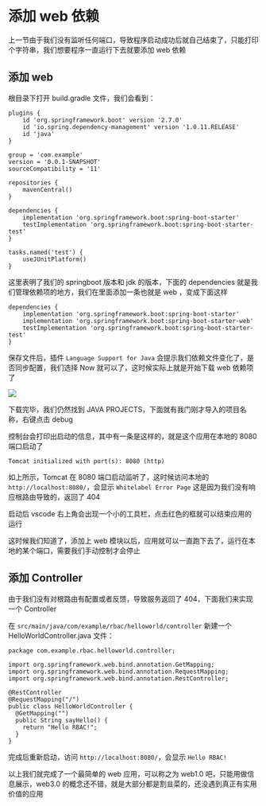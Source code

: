 # 添加 web 依赖

上一节由于我们没有监听任何端口，导致程序启动成功后就自己结束了，只能打印个字符串，我们想要程序一直运行下去就要添加 web 依赖

## 添加 web

根目录下打开 build.gradle 文件，我们会看到：

```
plugins {
	id 'org.springframework.boot' version '2.7.0'
	id 'io.spring.dependency-management' version '1.0.11.RELEASE'
	id 'java'
}

group = 'com.example'
version = '0.0.1-SNAPSHOT'
sourceCompatibility = '11'

repositories {
	mavenCentral()
}

dependencies {
	implementation 'org.springframework.boot:spring-boot-starter'
	testImplementation 'org.springframework.boot:spring-boot-starter-test'
}

tasks.named('test') {
	useJUnitPlatform()
}

```

这里表明了我们的 springboot 版本和 jdk 的版本，下面的 dependencies 就是我们管理依赖项的地方，我们在里面添加一条也就是 web ，变成下面这样

```
dependencies {
	implementation 'org.springframework.boot:spring-boot-starter'
	implementation 'org.springframework.boot:spring-boot-starter-web'
	testImplementation 'org.springframework.boot:spring-boot-starter-test'
}
```

保存文件后，插件 `Language Support for Java` 会提示我们依赖文件变化了，是否同步配置，我们选择 Now 就可以了，这时候实际上就是开始下载 web 依赖项了

![](https://s2.loli.net/2022/05/25/gJcpKTmGFiNB6xo.png)

下载完毕，我们仍然找到 JAVA PROJECTS，下面就有我门刚才导入的项目名称，右键点击 debug

控制台会打印出启动的信息，其中有一条是这样的，就是这个应用在本地的 8080 端口启动了

```
Tomcat initialized with port(s): 8080 (http)
```

如上所示，Tomcat 在 8080 端口启动监听了，这时候访问本地的 `http://localhost:8080/`，会显示 `Whitelabel Error Page` 这是因为我们没有响应根路由导致的，返回了 404

启动后 vscode 右上角会出现一个小的工具栏，点击红色的框就可以结束应用的运行

这时候我们知道了，添加上 web 模块以后，应用就可以一直跑下去了，运行在本地的某个端口，需要我们手动控制才会停止

## 添加 Controller

由于我们没有对根路由有配置或者反馈，导致服务返回了 404，下面我们来实现一个 Controller

在 `src/main/java/com/example/rbac/helloworld/controller` 新建一个 HelloWorldController.java 文件：

```
package com.example.rbac.helloworld.controller;

import org.springframework.web.bind.annotation.GetMapping;
import org.springframework.web.bind.annotation.RequestMapping;
import org.springframework.web.bind.annotation.RestController;

@RestController
@RequestMapping("/")
public class HelloWorldController {
  @GetMapping("")
  public String sayHello() {
    return "Hello RBAC!";
  }
}

```

完成后重新启动，访问 `http://localhost:8080/`，会显示 `Hello RBAC!`

以上我们就完成了一个最简单的 web 应用，可以称之为 web1.0 吧，只能用做信息展示，web3.0 的概念还不错，就是大部分都是割韭菜的，还没遇到真正有实用价值的应用
